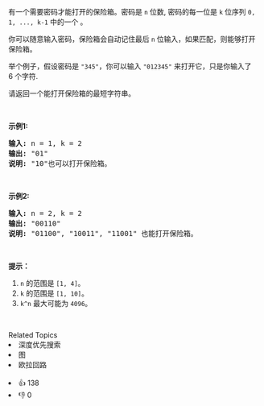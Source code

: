<p>有一个需要密码才能打开的保险箱。密码是&nbsp;<code>n</code> 位数, 密码的每一位是&nbsp;<code>k</code>&nbsp;位序列&nbsp;<code>0, 1, ..., k-1</code>&nbsp;中的一个 。</p>

<p>你可以随意输入密码，保险箱会自动记住最后&nbsp;<code>n</code>&nbsp;位输入，如果匹配，则能够打开保险箱。</p>

<p>举个例子，假设密码是&nbsp;<code>&quot;345&quot;</code>，你可以输入&nbsp;<code>&quot;012345&quot;</code>&nbsp;来打开它，只是你输入了 6&nbsp;个字符.</p>

<p>请返回一个能打开保险箱的最短字符串。</p>

<p>&nbsp;</p>

<p><strong>示例1:</strong></p>

<pre><strong>输入:</strong> n = 1, k = 2
<strong>输出:</strong> &quot;01&quot;
<strong>说明:</strong> &quot;10&quot;也可以打开保险箱。
</pre>

<p>&nbsp;</p>

<p><strong>示例2:</strong></p>

<pre><strong>输入:</strong> n = 2, k = 2
<strong>输出:</strong> &quot;00110&quot;
<strong>说明: </strong>&quot;01100&quot;, &quot;10011&quot;, &quot;11001&quot; 也能打开保险箱。
</pre>

<p>&nbsp;</p>

<p><strong>提示：</strong></p>

<ol>
	<li><code>n</code> 的范围是&nbsp;<code>[1, 4]</code>。</li>
	<li><code>k</code> 的范围是&nbsp;<code>[1, 10]</code>。</li>
	<li><code>k^n</code> 最大可能为&nbsp;<code>4096</code>。</li>
</ol>

<p>&nbsp;</p>
<div><div>Related Topics</div><div><li>深度优先搜索</li><li>图</li><li>欧拉回路</li></div></div><br><div><li>👍 138</li><li>👎 0</li></div>